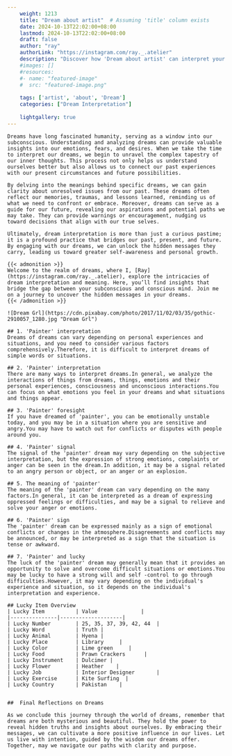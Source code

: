```yaml
---
    weight: 1213
    title: "Dream about artist"  # Assuming 'title' column exists
    date: 2024-10-13T22:02:00+08:00
    lastmod: 2024-10-13T22:02:00+08:00
    draft: false
    author: "ray"
    authorLink: "https://instagram.com/ray._.atelier"
    description: "Discover how 'Dream about artist' can interpret your future and uncover its significant meanings in your life."
    #images: []
    #resources:
    #- name: "featured-image"
    #  src: "featured-image.png"
    
    tags: ['artist', 'about', 'Dream']
    categories: ["Dream Interpretation"]
    
    lightgallery: true
---
```

    
    Dreams have long fascinated humanity, serving as a window into our subconscious. Understanding and analyzing dreams can provide valuable insights into our emotions, fears, and desires. When we take the time to interpret our dreams, we begin to unravel the complex tapestry of our inner thoughts. This process not only helps us understand ourselves better but also allows us to connect our past experiences with our present circumstances and future possibilities.
    
    By delving into the meanings behind specific dreams, we can gain clarity about unresolved issues from our past. These dreams often reflect our memories, traumas, and lessons learned, reminding us of what we need to confront or embrace. Moreover, dreams can serve as a guide for our future, revealing our aspirations and potential paths we may take. They can provide warnings or encouragement, nudging us toward decisions that align with our true selves.
    
    Ultimately, dream interpretation is more than just a curious pastime; it is a profound practice that bridges our past, present, and future. By engaging with our dreams, we can unlock the hidden messages they carry, leading us toward greater self-awareness and personal growth.
    
    {{< admonition >}}
    Welcome to the realm of dreams, where I, [Ray](https://instagram.com/ray._.atelier), explore the intricacies of dream interpretation and meaning. Here, you’ll find insights that bridge the gap between your subconscious and conscious mind. Join me on a journey to uncover the hidden messages in your dreams.
    {{< /admonition >}}
    
    ![Dream Grl](https://cdn.pixabay.com/photo/2017/11/02/03/35/gothic-2910057_1280.jpg "Dream Grl")
    
    ## 1. 'Painter' interpretation
    Dreams of dreams can vary depending on personal experiences and situations, and you need to consider various factors comprehensively.Therefore, it is difficult to interpret dreams of simple words or situations.
    
    ## 2. 'Painter' interpretation
    There are many ways to interpret dreams.In general, we analyze the interactions of things from dreams, things, emotions and their personal experiences, consciousness and unconscious interactions.You can focus on what emotions you feel in your dreams and what situations and things appear.
    
    ## 3. 'Painter' foresight
    If you have dreamed of 'painter', you can be emotionally unstable today, and you may be in a situation where you are sensitive and angry.You may have to watch out for conflicts or disputes with people around you.
    
    ## 4. 'Painter' signal
    The signal of the 'painter' dream may vary depending on the subjective interpretation, but the expression of strong emotions, complaints or anger can be seen in the dream.In addition, it may be a signal related to an angry person or object, or an anger or an explosion.
    
    ## 5. The meaning of 'painter'
    The meaning of the 'painter' dream can vary depending on the many factors.In general, it can be interpreted as a dream of expressing oppressed feelings or difficulties, and may be a signal to relieve and solve your anger or emotions.
    
    ## 6. 'Painter' sign
    The 'painter' dream can be expressed mainly as a sign of emotional conflicts or changes in the atmosphere.Disagreements and conflicts may be announced, or may be interpreted as a sign that the situation is tense or awkward.
    
    ## 7. 'Painter' and lucky
    The luck of the 'painter' dream may generally mean that it provides an opportunity to solve and overcome difficult situations or emotions.You may be lucky to have a strong will and self -control to go through difficulties.However, it may vary depending on the individual's experience and situation, so it depends on the individual's interpretation and experience.
    
    ## Lucky Item Overview
    | Lucky Item          | Value              |
    |---------------|--------------------|
    | Lucky Number        | 25, 35, 37, 39, 42, 44  |
    | Lucky Word          | Truth |
    | Lucky Animal        | Hyena |
    | Lucky Place         | Library     |
    | Lucky Color         | Lime green     |
    | Lucky Food          | Prawn Crackers      |
    | Lucky Instrument    | Dulcimer |
    | Lucky Flower        | Heather    |
    | Lucky Job           | Interior Designer       |
    | Lucky Exercise      | Kite Surfing  |
    | Lucky Country       | Pakistan    |
    
    
    ##  Final Reflections on Dreams
    
    As we conclude this journey through the world of dreams, remember that dreams are both mysterious and beautiful. They hold the power to reveal hidden truths and insights about ourselves. By embracing their messages, we can cultivate a more positive influence in our lives. Let us live with intention, guided by the wisdom our dreams offer. Together, may we navigate our paths with clarity and purpose.
    
